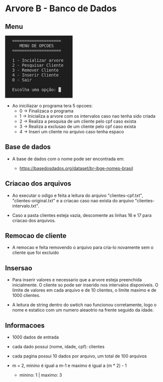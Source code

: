 # Arvore B - Banco de Dados

## Menu

![Scrennshot](src/files/menu.png)

- Ao iniciliazar o programa tera 5 opcoes:
  - 0 -> Finalizaca o programa
  - 1 -> Inicializa a arvore com os intervalos caso nao tenha sido criada
  - 2 -> Realiza a pesquisa de um cliente pelo cpf caso exista
  - 3 -> Realiza a exclusao de um cliente pelo cpf caso exista
  - 4 -> Inseri um cliente no arquivo caso tenha espaco

## Base de dados

- A base de dados com o nome pode ser encontrada em:

  - https://basedosdados.org/dataset/br-ibge-nomes-brasil

## Criacao dos arquivos

- Ao executar o odigo e feita a leitura do arquivo "clientes-cpf.txt", "clientes-original.txt" e a criacao caso nao exista do arquivo "clientes-intervalo.txt".

- Caso a pasta clientes esteja vazia, descomente as linhas 16 e 17 para criacao dos arquivos.

## Remocao de cliente

- A remocao e feita removendo o arquivo para cria-lo novamente sem o cliente que foi excluido

## Insersao

- Para inserir valores e necessario que a arvore esteja preenchida inicialmente. O cliente so pode ser inserido nos intervalos disponiveis. O limite de valores em cada arquivo e de 10 clientes, o limite maximo e de 1000 clientes.

- A leitura de string dentro do swtich nao funcionou corretamente, logo o nome e estatico com um numero aleaotrio na frente seguido da idade.

## Informacoes

- 1000 dados de entrada

- cada dado possui (nome, idade, cpf): clientes

- cada pagina possui 10 dados por arquivo, um total de 100 arquivos

- m = 2, minino é igual a m-1 e maximo é igual a (m * 2) - 1
  - minino: 1 | maximo: 3
